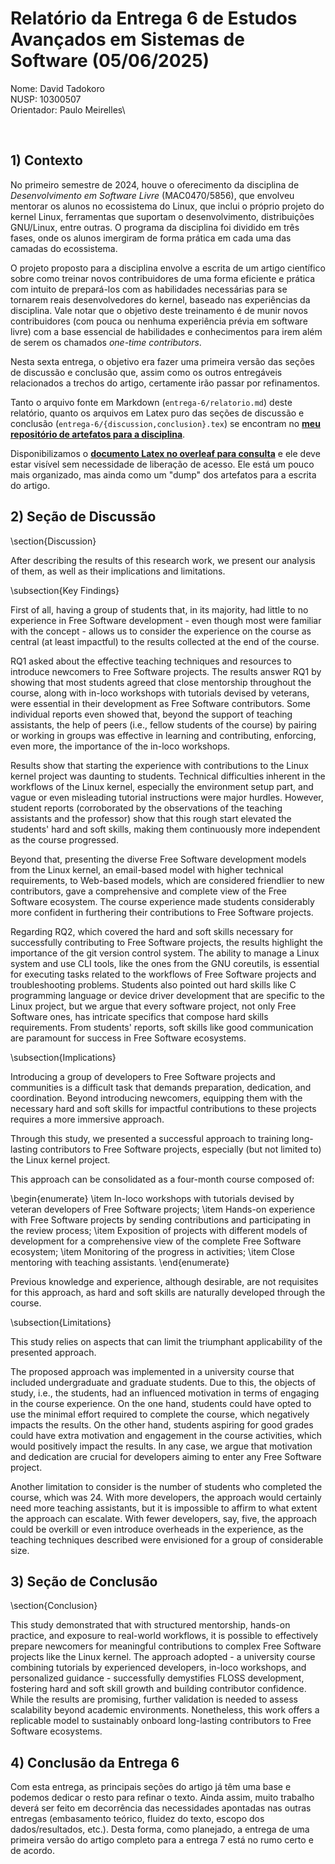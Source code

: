 # Relatório da Entrega 6 de Estudos Avançados em Sistemas de Software (05/06/2025)

Nome: David Tadokoro\
NUSP: 10300507\
Orientador: Paulo Meirelles\

<br>

## 1) Contexto

No primeiro semestre de 2024, houve o oferecimento da disciplina de
*Desenvolvimento em Software Livre* (MAC0470/5856), que envolveu mentorar os
alunos no ecossistema do Linux, que inclui o próprio projeto do kernel Linux,
ferramentas que suportam o desenvolvimento, distribuições GNU/Linux, entre
outras. O programa da disciplina foi dividido em três fases, onde os alunos
imergiram de forma prática em cada uma das camadas do ecossistema.

O projeto proposto para a disciplina envolve a escrita de um artigo científico
sobre como treinar novos contribuidores de uma forma eficiente e prática com
intuito de prepará-los com as habilidades necessárias para se tornarem reais
desenvolvedores do kernel, baseado nas experiências da disciplina. Vale notar
que o objetivo deste treinamento é de munir novos contribuidores (com pouca ou
nenhuma experiência prévia em software livre) com a base essencial de
habilidades e conhecimentos para irem além de serem os chamados _one-time
contributors_.

Nesta sexta entrega, o objetivo era fazer uma primeira versão das seções de
discussão e conclusão que, assim como os outros entregáveis relacionados a
trechos do artigo, certamente irão passar por refinamentos.

Tanto o arquivo fonte em Markdown (`entrega-6/relatorio.md`) deste relatório,
quanto os arquivos em Latex puro das seções de discussão e conclusão
(`entrega-6/{discussion,conclusion}.tex`) se encontram no [**meu repositório de
artefatos para a
disciplina**](https://github.com/davidbtadokoro/advanced-studies-softsys).

Disponibilizamos o [**documento Latex no overleaf para
consulta**](https://www.overleaf.com/5374486138qctsxssbhjmg#c326a1) e ele deve
estar visível sem necessidade de liberação de acesso. Ele está um pouco mais
organizado, mas ainda como um "dump" dos artefatos para a escrita do artigo.

## 2) Seção de Discussão

\section{Discussion}

After describing the results of this research work, we present our analysis of
them, as well as their implications and limitations.

\subsection{Key Findings}

First of all, having a group of students that, in its majority, had little to no
experience in Free Software development - even though most were familiar with
the concept - allows us to consider the experience on the course as central (at
least impactful) to the results collected at the end of the course.

RQ1 asked about the effective teaching techniques and resources to introduce
newcomers to Free Software projects. The results answer RQ1 by showing that most
students agreed that close mentorship throughout the course, along with in-loco
workshops with tutorials devised by veterans, were essential in their
development as Free Software contributors. Some individual reports even showed
that, beyond the support of teaching assistants, the help of peers (i.e., fellow
students of the course) by pairing or working in groups was effective in
learning and contributing, enforcing, even more, the importance of the in-loco
workshops.

Results show that starting the experience with contributions to the Linux kernel
project was daunting to students. Technical difficulties inherent in the
workflows of the Linux kernel, especially the environment setup part, and vague
or even misleading tutorial instructions were major hurdles. However, student
reports (corroborated by the observations of the teaching assistants and the
professor) show that this rough start elevated the students' hard and soft
skills, making them continuously more independent as the course progressed.

Beyond that, presenting the diverse Free Software development models from the
Linux kernel, an email-based model with higher technical requirements, to
Web-based models, which are considered friendlier to new contributors, gave a
comprehensive and complete view of the Free Software ecosystem. The course
experience made students considerably more confident in furthering their
contributions to Free Software projects.

Regarding RQ2, which covered the hard and soft skills necessary for successfully
contributing to Free Software projects, the results highlight the importance of
the git version control system. The ability to manage a Linux system and use CLI
tools, like the ones from the GNU coreutils, is essential for executing tasks
related to the workflows of Free Software projects and troubleshooting problems.
Students also pointed out hard skills like C programming language or device
driver development that are specific to the Linux project, but we argue that
every software project, not only Free Software ones, has intricate specifics
that compose hard skills requirements. From students' reports, soft skills like
good communication are paramount for success in Free Software ecosystems.

\subsection{Implications}

Introducing a group of developers to Free Software projects and communities is a
difficult task that demands preparation, dedication, and coordination. Beyond
introducing newcomers, equipping them with the necessary hard and soft skills
for impactful contributions to these projects requires a more immersive
approach. 

Through this study, we presented a successful approach to training long-lasting
contributors to Free Software projects, especially (but not limited to) the
Linux kernel project.

This approach can be consolidated as a four-month course composed of:

\begin{enumerate}
    \item In-loco workshops with tutorials devised by veteran developers of Free
    Software projects;
    \item Hands-on experience with Free Software projects by sending
    contributions and participating in the review process;
    \item Exposition of projects with different models of development for a
    comprehensive view of the complete Free Software ecosystem;
    \item Monitoring of the progress in activities;
    \item Close mentoring with teaching assistants.
\end{enumerate}

Previous knowledge and experience, although desirable, are not requisites for
this approach, as hard and soft skills are naturally developed through the
course.

\subsection{Limitations}

This study relies on aspects that can limit the triumphant applicability of the
presented approach.

The proposed approach was implemented in a university course that included
undergraduate and graduate students. Due to this, the objects of study, i.e.,
the students, had an influenced motivation in terms of engaging in the course
experience. On the one hand, students could have opted to use the minimal effort
required to complete the course, which negatively impacts the results. On the
other hand, students aspiring for good grades could have extra motivation and
engagement in the course activities, which would positively impact the results.
In any case, we argue that motivation and dedication are crucial for developers
aiming to enter any Free Software project.

Another limitation to consider is the number of students who completed the
course, which was 24. With more developers, the approach would certainly need
more teaching assistants, but it is impossible to affirm to what extent the
approach can escalate. With fewer developers, say, five, the approach could be
overkill or even introduce overheads in the experience, as the teaching
techniques described were envisioned for a group of considerable size.

## 3) Seção de Conclusão

\section{Conclusion}

This study demonstrated that with structured mentorship, hands-on practice, and
exposure to real-world workflows, it is possible to effectively prepare
newcomers for meaningful contributions to complex Free Software projects like
the Linux kernel. The approach adopted - a university course combining tutorials
by experienced developers, in-loco workshops, and personalized guidance -
successfully demystifies FLOSS development, fostering hard and soft skill growth
and building contributor confidence. While the results are promising, further
validation is needed to assess scalability beyond academic environments.
Nonetheless, this work offers a replicable model to sustainably onboard
long-lasting contributors to Free Software ecosystems.

## 4) Conclusão da Entrega 6

Com esta entrega, as principais seções do artigo já têm uma base e podemos
dedicar o resto para refinar o texto. Ainda assim, muito trabalho deverá ser
feito em decorrência das necessidades apontadas nas outras entregas (embasamento
teórico, fluidez do texto, escopo dos dados/resultados, etc.). Desta forma, como
planejado, a entrega de uma primeira versão do artigo completo para a entrega 7
está no rumo certo e de acordo.
